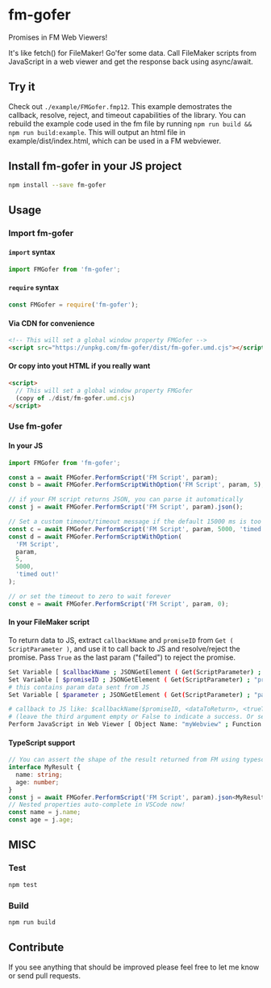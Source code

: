 # fm-gofer

Promises in FM Web Viewers!

It's like fetch() for FileMaker! Go'fer some data. Call FileMaker scripts from JavaScript in a web viewer and get the response back using async/await.

## Try it

Check out `./example/FMGofer.fmp12`. This example demostrates the callback, resolve, reject, and timeout capabilities of the library. You can rebuild the example code used in the fm file by running `npm run build && npm run build:example`. This will output an html file in example/dist/index.html, which can be used in a FM webviewer.

## Install fm-gofer in your JS project

```bash
npm install --save fm-gofer
```

## Usage

### Import fm-gofer

#### `import` syntax

```javascript
import FMGofer from 'fm-gofer';
```

#### `require` syntax

```javascript
const FMGofer = require('fm-gofer');
```

#### Via CDN for convenience

```html
<!-- This will set a global window property FMGofer -->
<script src="https://unpkg.com/fm-gofer/dist/fm-gofer.umd.cjs"></script>
```

#### Or copy into yout HTML if you really want

```html
<script>
  // This will set a global window property FMGofer
  (copy of ./dist/fm-gofer.umd.cjs)
</script>
```

### Use fm-gofer

#### In your JS

```javascript
import FMGofer from 'fm-gofer';

const a = await FMGofer.PerformScript('FM Script', param);
const b = await FMGofer.PerformScriptWithOption('FM Script', param, 5);

// if your FM script returns JSON, you can parse it automatically
const j = await FMGofer.PerformScript('FM Script', param).json();

// Set a custom timeout/timeout message if the default 15000 ms is too long
const c = await FMGofer.PerformScript('FM Script', param, 5000, 'timed out!');
const d = await FMGofer.PerformScriptWithOption(
  'FM Script',
  param,
  5,
  5000,
  'timed out!'
);

// or set the timeout to zero to wait forever
const e = await FMGofer.PerformScript('FM Script', param, 0);
```

#### In your FileMaker script

To return data to JS, extract `callbackName` and `promiseID` from `Get ( ScriptParameter )`, and use it to call back to JS and resolve/reject the promise. Pass `True` as the last param ("failed") to reject the promise.

```bash
Set Variable [ $callbackName ; JSONGetElement ( Get(ScriptParameter) ; "callbackName" ) ]
Set Variable [ $promiseID ; JSONGetElement ( Get(ScriptParameter) ; "promiseID" ) ]
# this contains param data sent from JS
Set Variable [ $parameter ; JSONGetElement ( Get(ScriptParameter) ; "parameter" ) ]

# callback to JS like: $callbackName($promiseID, <dataToReturn>, <trueToReject>)
# (leave the third argument empty or False to indicate a success. Or set to True to indicate an error)
Perform JavaScript in Web Viewer [ Object Name: "myWebview" ; Function Name: $callbackName ; Parameters: $promiseID, 'Success! Hello from FM!' ]
```

#### TypeScript support

```typescript
// You can assert the shape of the result returned from FM using typescript!
interface MyResult {
  name: string;
  age: number;
}
const j = await FMGofer.PerformScript('FM Script', param).json<MyResult>();
// Nested properties auto-complete in VSCode now!
const name = j.name;
const age = j.age;
```

## MISC

### Test

```bash
npm test
```

### Build

```bash
npm run build
```

## Contribute

If you see anything that should be improved please feel free to let me know or send pull requests.
